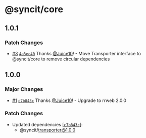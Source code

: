 # @syncit/core

## 1.0.1

### Patch Changes

- [#3](https://github.com/rrweb-io/syncit/pull/3) [`4a3ec40`](https://github.com/rrweb-io/syncit/commit/4a3ec409d5b84cc295ec7a485730d44531f0aa08) Thanks [@Juice10](https://github.com/Juice10)! - Move Transporter interface to @syncit/core to remove circular dependencies

## 1.0.0

### Major Changes

- [#1](https://github.com/rrweb-io/syncit/pull/1) [`c7b843c`](https://github.com/rrweb-io/syncit/commit/c7b843c249bfa61e58463224e19b030a0761abba) Thanks [@Juice10](https://github.com/Juice10)! - Upgrade to rrweb 2.0.0

### Patch Changes

- Updated dependencies [[`c7b843c`](https://github.com/rrweb-io/syncit/commit/c7b843c249bfa61e58463224e19b030a0761abba)]:
  - @syncit/transporter@1.0.0
